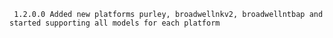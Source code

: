      1.2.0.0 Added new platforms purley, broadwellnkv2, broadwellntbap and started supporting all models for each platform

